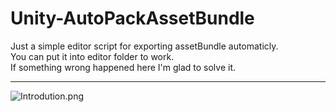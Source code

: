 # Unity-AutoPackAssetBundle
Just a simple editor script for exporting assetBundle automaticly.  
You can put it into editor folder to work.  
If something wrong happened here I'm glad to solve it.
***  
![Introdution.png](https://s2.loli.net/2022/08/10/fJ9o6CpkxXNULRh.png)
